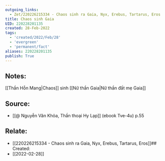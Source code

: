 ```yaml
---
outgoing_links:
  - Zet/220226215334 - Chaos sinh ra Gaia, Nyx, Erebus, Tartarus, Eros
title: Chaos sinh Gaia
UID: 220228201135
created: 28-Feb-2022
tags:
  - 'created/2022/Feb/28'
  - 'evergreen'
  - 'permanent/fact'
aliases: 220228201135
publish: True
---
```

## Notes:
[[Thần Hỗn Mang|Chaos]] sinh [[Nữ thần Gaia|Nữ thần đất mẹ Gaia]]

## Source:
- [[@ Nguyễn Văn Khỏa, Thần thoại Hy Lạp]] (ebook Tve-4u) p.55

## Relate:
- [[220226215334 - Chaos sinh ra Gaia, Nyx, Erebus, Tartarus, Eros]]## Created:
- [[2022-02-28]]
